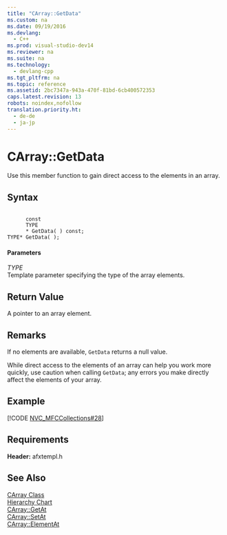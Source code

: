 ```yaml
---
title: "CArray::GetData"
ms.custom: na
ms.date: 09/19/2016
ms.devlang: 
  - C++
ms.prod: visual-studio-dev14
ms.reviewer: na
ms.suite: na
ms.technology: 
  - devlang-cpp
ms.tgt_pltfrm: na
ms.topic: reference
ms.assetid: 2bc7347a-943a-470f-81bd-6cb400572353
caps.latest.revision: 13
robots: noindex,nofollow
translation.priority.ht: 
  - de-de
  - ja-jp
---
```

# CArray::GetData
Use this member function to gain direct access to the elements in an array.  
  
## Syntax  
  
```  
  
      const   
      TYPE  
      * GetData( ) const;  
TYPE* GetData( );  
```  
  
#### Parameters  
 *TYPE*  
 Template parameter specifying the type of the array elements.  
  
## Return Value  
 A pointer to an array element.  
  
## Remarks  
 If no elements are available, `GetData` returns a null value.  
  
 While direct access to the elements of an array can help you work more quickly, use caution when calling `GetData`; any errors you make directly affect the elements of your array.  
  
## Example  
 [!CODE [NVC_MFCCollections#28](../CodeSnippet/VS_Snippets_Cpp/NVC_MFCCollections#28)]  
  
## Requirements  
 **Header:** afxtempl.h  
  
## See Also  
 [CArray Class](../vs140/CArray-Class.md)   
 [Hierarchy Chart](../vs140/Hierarchy-Chart.md)   
 [CArray::GetAt](../vs140/CArray--GetAt.md)   
 [CArray::SetAt](../vs140/CArray--SetAt.md)   
 [CArray::ElementAt](../vs140/CArray--ElementAt.md)